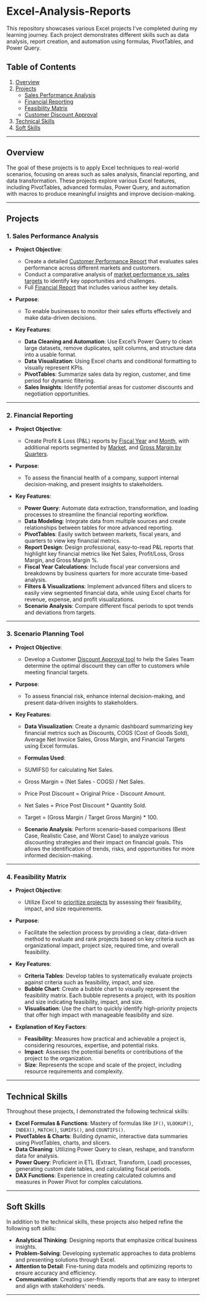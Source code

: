 # Excel-Analysis-Reports

This repository showcases various Excel projects I've completed during my learning journey. Each project demonstrates different skills such as data analysis, report creation, and automation using formulas, PivotTables, and Power Query.

## Table of Contents
1. [Overview](#overview)
2. [Projects](#projects)
   - [Sales Performance Analysis](#sales-performance-analysis)
   - [Financial Reporting](#financial-reporting)
   - [Feasibility Matrix](#feasibility-matrix)
   - [Customer Discount Approval](#discount-approval)
3. [Technical Skills](#technical-skills)
4. [Soft Skills](#soft-skills)

---

## Overview

The goal of these projects is to apply Excel techniques to real-world scenarios, focusing on areas such as sales analysis, financial reporting, and data transformation. These projects explore various Excel features, including PivotTables, advanced formulas, Power Query, and automation with macros to produce meaningful insights and improve decision-making.

---

## Projects

### 1. Sales Performance Analysis

- **Project Objective**:
  - Create a detailed [Customer Performance Report](Sales_performance.pdf) that evaluates sales performance across different markets and customers.
  - Conduct a comparative analysis of [market performance vs. sales targets](Market_perfromance.pdf) to identify key opportunities and challenges.
  - Full [Financial Report](Financial_Report.pdf) that includes various aother key details.

- **Purpose**:
  - To enable businesses to monitor their sales efforts effectively and make data-driven decisions.

- **Key Features**:
  - **Data Cleaning and Automation**: Use Excel’s Power Query to clean large datasets, remove duplicates, split columns, and structure data into a usable format.
  - **Data Visualization**: Using Excel charts and conditional formatting to visually represent KPIs.
  - **PivotTables**: Summarize sales data by region, customer, and time period for dynamic filtering.
  - **Sales Insights**: Identify potential areas for customer discounts and negotiation opportunities.
  

---

### 2. Financial Reporting

- **Project Objective**:
  - Create Profit & Loss (P&L) reports by [Fiscal Year](P&L_Years.pdf) and [Month](P&L_Months.pdf), with additional reports segmented by [Market](P&L_Markets.pdf), and [Gross Margin by Quarters](GM%_by_Quarters.pdf).

- **Purpose**:
  - To assess the financial health of a company, support internal decision-making, and present insights to stakeholders.

- **Key Features**:
  - **Power Query**: Automate data extraction, transformation, and loading processes to streamline the financial reporting workflow.
  - **Data Modeling**: Integrate data from multiple sources and create relationships between tables for more advanced reporting.
  - **PivotTables**: Easily switch between markets, fiscal years, and quarters to view key financial metrics.
  - **Report Design**: Design professional, easy-to-read P&L reports that highlight key financial metrics like Net Sales, Profit/Loss, Gross Margin, and Gross Margin %.
  - **Fiscal Year Calculations**: Include fiscal year conversions and breakdowns by business quarters for more accurate time-based analysis.
  - **Filters & Visualizations**: Implement advanced filters and slicers to easily view segmented financial data, while using Excel charts for revenue, expense, and profit visualizations.
  - **Scenario Analysis**: Compare different fiscal periods to spot trends and deviations from targets.

---
### 3. Scenario Planning Tool

- **Project Objective**:
  - Develop a Customer [Discount Approval tool](DiscountApproval.pdf) to help the Sales Team determine the optimal discount they can offer to customers while meeting financial targets.

- **Purpose**:
  - To assess financial risk, enhance internal decision-making, and present data-driven insights to stakeholders.

- **Key Features**:
  - **Data Visualization**: Create a dynamic dashboard summarizing key financial metrics such as Discounts, COGS (Cost of Goods Sold), Average Net Invoice Sales, Gross Margin, and Financial Targets using Excel formulas.
  - **Formulas Used**:
  - SUMIFS() for calculating Net Sales.
  - Gross Margin = (Net Sales - COGS) / Net Sales.
  - Price Post Discount = Original Price - Discount Amount.
  - Net Sales = Price Post Discount * Quantity Sold.
  - Target = (Gross Margin / Target Gross Margin) * 100.
  
  - **Scenario Analysis**: Perform scenario-based comparisons (Best Case, Realistic Case, and Worst Case) to analyze various discounting strategies and their impact on financial goals. This allows the identification of trends, risks, and opportunities for more informed decision-making.

---
### 4. Feasibility Matrix

- **Project Objective**:
  - Utilize Excel to [prioritize projects](FeaseabilityMatrix.pdf) by assessing their feasibility, impact, and size requirements.

- **Purpose**:
  - Facilitate the selection process by providing a clear, data-driven method to evaluate and rank projects based on key criteria such as organizational impact, project size, required time, and overall feasibility.

- **Key Features**:
  - **Criteria Tables**: Develop tables to systematically evaluate projects against criteria such as feasibility, impact, and size.
  - **Bubble Chart**: Create a bubble chart to visually represent the feasibility matrix. Each bubble represents a project, with its position and size indicating feasibility, impact, and size.
  - **Visualisation**: Use the chart to quickly identify high-priority projects that offer high impact with manageable feasibility and size.
 
- **Explanation of Key Factors**:
  - **Feasibility**: Measures how practical and achievable a project is, considering resources, expertise, and potential risks.
  - **Impact**: Assesses the potential benefits or contributions of the project to the organization.
  - **Size**: Represents the scope and scale of the project, including resource requirements and complexity.


---

## Technical Skills

Throughout these projects, I demonstrated the following technical skills:

- **Excel Formulas & Functions**: Mastery of formulas like `IF()`, `VLOOKUP()`, `INDEX()`, `MATCH()`, `SUMIFS()`, and `COUNTIFS()`.
- **PivotTables & Charts**: Building dynamic, interactive data summaries using PivotTables, charts, and slicers.
- **Data Cleaning**: Utilizing Power Query to clean, reshape, and transform data for analysis.
- **Power Query**: Proficient in ETL (Extract, Transform, Load) processes, generating custom date tables, and calculating fiscal periods.
- **DAX Functions**: Experience in creating calculated columns and measures in Power Pivot for complex calculations.

---

## Soft Skills

In addition to the technical skills, these projects also helped refine the following soft skills:

- **Analytical Thinking**: Designing reports that emphasize critical business insights.
- **Problem-Solving**: Developing systematic approaches to data problems and presenting solutions through Excel.
- **Attention to Detail**: Fine-tuning data models and optimizing reports to ensure accuracy and efficiency.
- **Communication**: Creating user-friendly reports that are easy to interpret and align with stakeholders' needs.

---
